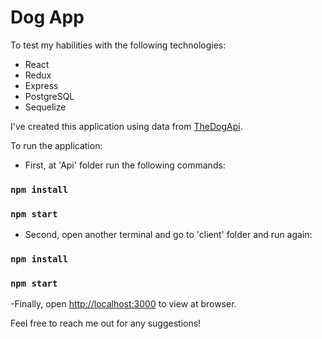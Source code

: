 # Dog App
To test my habilities with the following technologies:
- React
- Redux
- Express
- PostgreSQL
- Sequelize

I've created this application using data from [TheDogApi](https://docs.thedogapi.com/ "Dog Api").

To run the application:

- First, at 'Api' folder run the following commands:
### `npm install`
### `npm start`

- Second, open another terminal and  go to 'client' folder and run again:
### `npm install`
### `npm start`

-Finally, open [http://localhost:3000](http://localhost:3000) to view at browser.

Feel free to reach me out for any suggestions!
